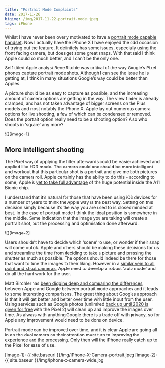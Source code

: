 ```yaml
---
title: "Portrait Mode Complaints"
date: 2017-11-26
bigimg: /img/2017-11-22-portrait-mode.jpeg
tags: iPhone
---
```

Whilst I have never been overly motivated to have a [portrait mode capable handset][1]. Now I actually have the iPhone X I have enjoyed the odd occasion of trying out the feature. It definitely has some issues, especially using the front facing camera, but does get some great snaps. With that said I think Apple could do much better, and I can’t be the only one.

Self titled Apple analyst Rene Ritchie was critical of the way Google’s Pixel phones capture portrait mode shots. Although I can see the issue he is getting at, I think in many situations Google’s way could be better than Apples.

A picture should be as easy to capture as possible, and the increasing amount of camera options are getting in the way. The view finder is already cramped, and has not taken advantage of bigger screens on the Plus models and most notably the iPhone X. Apple lay out numerous camera options for live shooting, a few of which can be condensed or removed. Does the portrait option really need to be a shooting option? Also who shoots in ‘square’ any more?

![][image-1]

## More intelligent shooting
The Pixel way of applying the filter afterwards could be easier achieved and applied like HDR mode. The camera could and should be more intelligent and workout that this particular shot is a portrait and give me both pictures on the camera roll. Apple certainly has the ability to do this - according to some, Apple is [yet to take full advantage][2] of the huge potential inside the A11 Bionic chip.

I understand that it’s natural for those that have been using iOS devices for a number of years to think the Apple way is the best way. Settling on this decision simply because it’s the way you are used to is closed minded at best. In the case of portrait mode I think the ideal position is somewhere in the middle. Some indication that the image you are taking will create a portrait shot, but the processing and optimisation done afterward.

![][image-2]

Users shouldn’t have to decide which ‘scene’ to use, or wonder if their snap will come out ok. Apple and others should be making these decisions for us and streamline the time from deciding to take a picture and pressing the shutter as much as possible. The options should indeed be there for those that want to tune the images to their liking. However in a [similar vein to all point and shoot cameras][3], Apple need to develop a robust ‘auto mode’ and do all the hard work for the user.

Matt Birchler has [been digging deep and comparing the differences][4] between Apple and Google between portrait mode approaches and it leads to some interesting comparisons. The great thing about Googles approach is that it will get better and better over time with little input from the user. Using services such as Google photos (unlimited [back up until 2020 is given for free][5] with the Pixel 2) will clean up and improve the images over time. As always with anything Google there is a trade off with privacy, so for Apple any improvement would need to be done on device.

Portrait mode can be improved over time, and it is clear Apple are going all in on the dual camera so their attention must turn to improving the experience and the processing. Only then will the iPhone really catch up to the Pixel for ease of use.

[1]:	https://www.gr36.com/post/2017-08-30-miss-dual-camera/
[2]:	http://mashable.com/2017/09/14/inside-apple-a11-bionic-and-silicon-team/
[3]:	https://digital-photography-school.com/benefits-shooting-auto-mode/
[4]:	https://birchtree.me/blog/google-pixel-2-and-iphone-8-plus-camera-comparison/
[5]:	https://www.engadget.com/2017/10/05/google-photos-pixel-2-limit/

[image-1]:	{{ site.baseurl }}/img/iPhone-X-Camera-portrait.jpeg
[image-2]:	{{ site.baseurl }}/img/iphone-x-camera-wide.jpg
